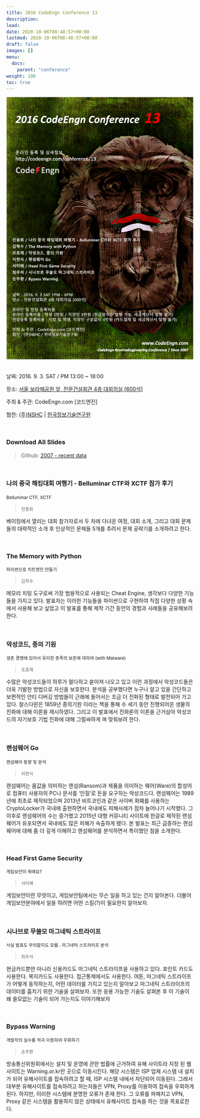 ```yaml
---
title: 2016 CodeEngn Conference 13
description: 
lead: 
date: 2020-10-06T08:48:57+00:00
lastmod: 2020-10-06T08:48:57+00:00
draft: false
images: []
menu:
  docs:
    parent: "conference"
weight: 100
toc: true
---
```


<img class="img-fluid lazyload blur-up border-0" data-sizes=auto src=codeengn_conference_13_poster.png alt=Rectangle>
<br /><br />

날짜: 2016. 9. 3. SAT / PM 13:00 ~ 18:00   

장소: <a href='https://map.naver.com/local/siteview.nhn?code=19039533' target='_blank'>서울 보라매공원 앞, 전문건설회관 4층 대회의실 [600석]</a>

주최 & 주관: CodeEngn.com [코드엔진] &nbsp;

협찬: <a href='https://www.nshc.net' target='_blank'>(주)NSHC</a> | <a href='https://kitri.re.kr' target='_blank'>한국정보기술연구원</a>

<br />

### Download All Slides

> Github: <a href='https://github.com/codeengn/codeengn-conference' target='_blank'>2007 - recent data</a>

<br />


### 나의 중국 해킹대회 여행기 - Belluminar CTF와 XCTF 참가 후기

<small>Belluminar CTF, XCTF</small>

> <small>진용휘</small>

베이징에서 열리는 대회 참가자로서 두 차례 다녀온 여정, 대회 소개, 그리고 대회 문제들의 대략적인 소개 후 인상적인 문제들 5개를 추려서 문제 공략기를 소개하려고 한다.


<br />

### The Memory with Python

<small>파이썬으로 치트엔진 만들기</small>


> <small>김학수</small>



메모리 치팅 도구로써 가장 범용적으로 사용되는 Cheat Engine, 생각보다 다양한 기능들을 가지고 있다. 발표자는 이러한 기능들을 파이썬으로 구현하여 직접 다양한 상황 속에서 사용해 보고 싶었고 이 발표를 통해 제작 기간 동안의 경험과 사례들을 공유해보려 한다.


<br />

### 악성코드, 종의 기원

<small>생존 경쟁에 있어서 유리한 종족의 보존에 대하여 (with Malware)</small>


> <small>조효제</small>



수많은 악성코드들이 하루가 멀다하고 쏟아져 나오고 있고 이런 과정에서 악성코드들은 더욱 기발한 방법으로 자신을 보호한다. 분석을 공부했다면 누구나 알고 있을 간단하고 보편적인 안티 디버깅 방법들이 근래에 들어서는 조금 더 진화된 형태로 발전되어 가고 있다. 찰스다윈은 1859년 종의기원 이라는 책을 통해 수 세기 동안 진행되어온 생물의 진화에 대해 이론을 제시하였다. 그리고 이 발표에서 진화론의 이론을 근거삼아 악성코드의 자기보호 기법 진화에 대해 그럴싸하게 껴 맞춰보려 한다.


<br />

### 랜섬웨어 Go

<small>랜섬웨어 동향 및 분석</small>


> <small>이현식</small>



랜섬웨어는 몸값을 의미하는 랜섬(Ransom)과 제품을 의미하는 웨어(Ware)의 합성어로 컴퓨터 사용자의 PC나 문서를 ‘인질’로 돈을 요구하는 악성코드다. 랜섬웨어는 1989년에 최초로 제작되었으며 2013년 비트코인과 같은 사이버 화폐를 사용하는 CryptoLocker가 국내에 출현하면서 국내에도 피해사례가 점차 늘어나기 시작했다. 그 이후로 랜섬웨어의 수는 증가했고 2015년 대형 커뮤니티 사이트에 한글로 제작된 랜섬웨어가 유포되면서 국내에도 많은 피해가 속출하게 됐다. 본 발표는 최근 급증하는 랜섬웨어에 대해 좀 더 깊게 이해하고 랜섬웨어를 분석하면서 특이했던 점을 소개한다.


<br />

### Head First Game Security

<small>게임보안이 뭐에요?</small>


> <small>서미혜</small>



게임보안이란 무엇이고, 게임보안팀에서는 무슨 일을 하고 있는 건지 알아본다. 더불어 게임보안분야에서 일을 하려면 어떤 스킬(?)이 필요한지 알아보자.


<br />

### 시나브로 무쓸모 마그네틱 스트라이프

<small>사실 발표도 무의할지도 모를.. 마그네틱 스트라이프 분석</small>


> <small>최우석</small>



현금카드뿐만 아니라 신용카드도 마그네틱 스트라이프을 사용하고 있다. 포인트 카드도 사용한다. 복지카드도 사용한다. 접근통제에서도 사용한다. 여튼, 마그네틱 스트라이프가 어떻게 동작하는지, 어떤 데이터를 가지고 있는지 알아보고 마그네틱 스트라이프의 데이터를 훔치기 위한 기술을 살펴보자. 또한 응용 가능한 기술도 살펴본 후 이 기술이 왜 쓸모없는 기술이 되어 가는지도 이야기해보자


<br />

### Bypass Warning

<small>개발자의 실수를 적극 이용하여 우회하기</small>


> <small>손주환</small>


방송통신위원회에서는 설치 및 운영에 관한 법률에 근거하여 유해 사이트라 지정 된 웹사이트는 Warning.or.kr란 곳으로 이동시킨다. 해당 시스템은 ISP 업체 시스템 내 설치가 되어 유해사이트를 접속하려고 할 때, ISP 시스템 내에서 차단되어 이동된다. 그래서 대부분 유해사이트를 접속하려고 하는자들은 VPN, Proxy를 이용하여 접속을 우회하게 된다. 하지만, 이러한 시스템에 분명한 오류가 존재 한다. 그 오류를 파헤치고 VPN, Proxy 같은 시스템을 활용하지 않은 상태에서 유해사이트 접속을 하는 것을 목표로한다.
